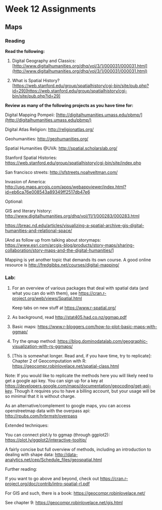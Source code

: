 # Week 12 Assignments 
## Maps

### Reading
**Read the following:**

1. Digital Geography and Classics: [http://www.digitalhumanities.org/dhq/vol/3/1/000031/000031.html](http://www.digitalhumanities.org/dhq/vol/3/1/000031/000031.html)


2. What is Spatial History? [https://web.stanford.edu/group/spatialhistory/cgi-bin/site/pub.php?id=29](https://web.stanford.edu/group/spatialhistory/cgi-bin/site/pub.php?id=29)

**Review as many of the following projects as you have time for:**

Digital Mapping Pompeii: [http://digitalhumanities.umass.edu/pbmp/](http://digitalhumanities.umass.edu/pbmp/)

Digital Atlas Religion: http://religionatlas.org/ 

Geohumanities: http://geohumanities.org/ 

Spatial Humanities @UVA: http://spatial.scholarslab.org/ 

Stanford Spatial Histories: https://web.stanford.edu/group/spatialhistory/cgi-bin/site/index.php 

San francisco streets: http://sfstreets.noahveltman.com/ 

Invasion of America: http://usg.maps.arcgis.com/apps/webappviewer/index.html?id=eb6ca76e008543a89349ff2517db47e6 

 

Optional:

GIS and literary history: http://www.digitalhumanities.org/dhq/vol/11/1/000283/000283.html 

https://breac.nd.edu/articles/visualizing-a-spatial-archive-gis-digital-humanities-and-relational-space/ 

[And as follow up from talking about storymaps: https://www.esri.com/arcgis-blog/products/story-maps/sharing-collaboration/story-maps-and-the-digital-humanities/] 

Mapping is yet another topic that demands its own course. A good online resource is http://fredgibbs.net/courses/digital-mapping/

### Lab:

1. For an overview of various packages that deal with spatial data (and what you can do with them), see https://cran.r-project.org/web/views/Spatial.html 

   Keep tabs on new stuff at https://www.r-spatial.org/

2. As background, read http://stat405.had.co.nz/ggmap.pdf 

3. Basic maps: https://www.r-bloggers.com/how-to-plot-basic-maps-with-ggmap/ 

4. Try the qmap method: https://blog.dominodatalab.com/geographic-visualization-with-rs-ggmaps/ 

5. [This is somewhat longer. Read and, if you have time, try to replicate]: Chapter 2 of Geocomputation with R: https://geocompr.robinlovelace.net/spatial-class.html 

Note: If you would like to replicate the methods here you will likely need to get a google api key. You can sign up for a key at https://developers.google.com/maps/documentation/geocoding/get-api-key. Though it requires you to have a billing account, but your usage will be so minimal that it is without charge.

As an alternative/complement to google maps, you can access openstreetmap data with the overpass api: http://rpubs.com/hrbrmstr/overpass



Extended techniques:

You can connect plot.ly to ggmap (through ggplot2): https://plot.ly/ggplot2/interactive-tooltip/ 

A fairly concise but full overview of methods, including an introduction to dealing with shape data: http://data-analytics.net/cep/Schedule_files/geospatial.html



Further reading:

If  you want to go above and beyond, check out https://cran.r-project.org/doc/contrib/intro-spatial-rl.pdf 

For GIS and such, there is a book: https://geocompr.robinlovelace.net/  

See chapter 9: https://geocompr.robinlovelace.net/gis.html 






